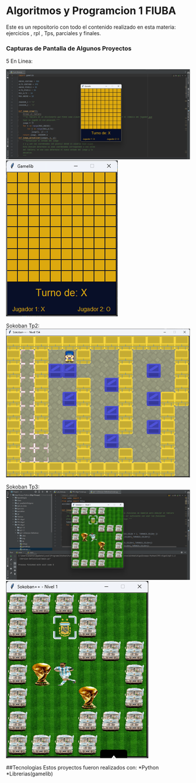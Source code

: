 # Algoritmos y Programcion 1 FIUBA
Este es un repositorio con todo el contenido realizado en esta materia: ejercicios , rpl , Tps, parciales y finales.
### Capturas de Pantalla de Algunos Proyectos

5 En Linea:

![5-EN-LINEA](readme/desarrollo-5-en-linea.png)
![5-EN-LINEA](readme/5-en-linea.png)

Sokoban Tp2:
![SOKOBAN](readme/sokoban-tp2.png)

Sokoban Tp3:
![SOKOBAN](readme/desarrollo-sokoban.png)
![SOKOBAN](readme/sokoban-tp3.png)

##Tecnologias 
Estos proyectos fueron realizados con:
*Python 
*Librerias(gamelib)







